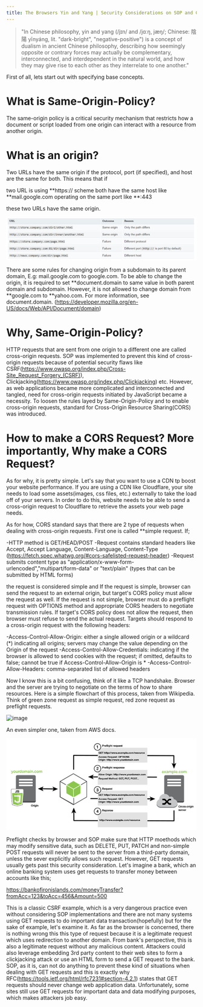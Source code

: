 ```yaml
---
title: The Browsers Yin and Yang | Security Considerations on SOP and CORS
---
```


>"In Chinese philosophy, yin and yang (/jɪn/ and /jɑːŋ, jæŋ/; Chinese: 陰陽 yīnyáng, lit. "dark-bright", "negative-positive") is a concept of dualism in ancient Chinese philosophy, describing how seemingly opposite or contrary forces may actually be complementary, interconnected, and interdependent in the natural world, and how they may give rise to each other as they interrelate to one another."



First of all, lets start out with specifying base concepts.


# What is Same-Origin-Policy?

The same-origin policy is a critical security mechanism that restricts how a document or script loaded from one origin can interact with a resource from another origin.



# What is an origin?

Two URLs have the same origin if the protocol, port (if specified), and host are the same for both. This means that if

two URL is using **https:// scheme
both have the same host like **mail.google.com
operating on the same port like **:443 

these two URLs have the same origin. 


![image](/img/origins.png)

There are some rules for changing origin from a subdomain to its parent domain, E.g: mail.google.com to google.com. To be able to change the origin, it is required to set **document.domain to same value in both parent domain and subdomain. However, it is not allowed to change domain from **google.com to **yahoo.com. For more information, see document.domain. (https://developer.mozilla.org/en-US/docs/Web/API/Document/domain)


# Why, Same-Origin-Policy?

HTTP requests that are sent from one origin to a different one are called cross-origin requests. SOP was implemented to prevent this kind of cross-origin requests because of potential security flaws like CSRF(https://www.owasp.org/index.php/Cross-Site_Request_Forgery_(CSRF)), Clickjacking(https://www.owasp.org/index.php/Clickjacking) etc. However, as web applications became more complicated and interconnected and tangled, need for cross-origin requests initiated by JavaScript became a necessity. To loosen the rules layed by Same-Origin-Policy and to enable cross-origin requests, standard for Cross-Origin Resource Sharing(CORS) was introduced.

# How to make a CORS Request? More importantly, Why make a CORS Request?

As for why, it is pretty simple. Let's say that you want to use a CDN tp boost your website performance. If you are using a CDN like Cloudflare, your site needs to load some assets(images, css files, etc.) externally to take the load off of your servers. In order to do this, website needs to be able to send a cross-origin request to Cloudflare to retrieve the assets your web page needs.


As for how, CORS standard says that there are 2 type of requests when dealing with cross-origin requests. First one is called **simple request. If;

-HTTP method is GET/HEAD/POST
-Request contains standard headers like Accept, Accept Language, Content-Language, Content-Type (https://fetch.spec.whatwg.org/#cors-safelisted-request-header)
-Request submits content type as "application/x-www-form-urlencoded","multipart/form-data" or "text/plain" (types that can be submitted by HTML forms)

the request is considered simple and If the request is simple, browser can send the request to an external origin, but target's CORS policy must allow the request as well. If the request is not simple, browser must do a preflight request with OPTIONS method and appropriate CORS headers to negotiate transmission rules. If target's CORS policy does not allow the request, then browser must refuse to send the actual request. Targets should respond to a cross-origin request with the following headers:

-Access-Control-Allow-Origin: either a single allowed origin or a wildcard (*) indicating all origins; servers may change the value depending on the Origin of the request
-Access-Control-Allow-Credentials: indicating if the browser is allowed to send cookies with the request; if omitted, defaults to false; cannot be true if Access-Control-Allow-Origin is *
-Access-Control-Allow-Headers: comma-separated list of allowed headers

Now I know this is a bit confusing, think of it like a TCP handshake. Browser and the server are trying to negotiate on the terms of how to share resources. Here is a simple flowchart of this process, taken from Wikipedia. Think of green zone request as simple request, red zone request as preflight requests.

![image](/img/simple-preflight-requests.svg)


An even simpler one, taken from AWS docs.

![image](/img/cors-simple-request.png)

Preflight checks by browser and SOP make sure that HTTP moethods which may modify sensitive data, such as DELETE, PUT, PATCH and non-simple POST requests will never be sent to the server from a third-party domain, unless the sever explicitly allows such request. However, GET requests usually gets past this security consideration. Let's imagine a bank, which an online banking system uses get requests to transfer money between accounts like this;

https://bankofironislands.com/moneyTransfer?fromAcc=123&toAcc=456&Amount=500

This is a classic CSRF example, which is a very dangerous practice even without considering SOP implementations and there are not many systems using GET requests to do important data transaction(hopefully) but for the sake of example, let's examine it. As far as the browser is concerned, there is nothing wrong this this type of request because it is a legitimate request which uses redirection to another domain. From bank's perspective, this is also a legitimate request without any malicious content. Attackers could also leverage embedding 3rd party content to their web sites to form a clickjacking attack or use an HTML form to send a GET request to the bank. SOP, as it is, can not do anything to prevent these kind of situations when dealing with GET requests and this is exactly why RFC(https://tools.ietf.org/html/rfc7231#section-4.2.1) states that GET requests should never change web application data. Unfortunately, some sites still use GET requests for important data and data modifying purposes, which makes attackers job easy.
